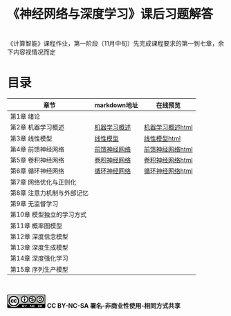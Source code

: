 # 《神经网络与深度学习》课后习题解答

#  



《计算智能》课程作业，第一阶段（11月中旬）先完成课程要求的第一到七章，余下内容视情况而定



# 目录



| 章节                       | markdown地址                                  | 在线预览                                                     |
| -------------------------- | --------------------------------------------- | ------------------------------------------------------------ |
| 第1章 绪论                 |                                               |                                                              |
| 第2章 机器学习概述         | [机器学习概述](./第2章-机器学习概述/第2章.md) | [机器学习概述html](https://zjycp.github.io/solutions4nndl/第2章-机器学习概述/第2章.html) |
| 第3章 线性模型             | [线性模型](./第3章-线性模型/第3章.md)         | [线性模型html](https://zjycp.github.io/solutions4nndl/第3章-线性模型/第3章.html) |
| 第4章 前馈神经网络         | [前馈神经网络](./第4章-前馈神经网络/第4章.md) | [前馈神经网络html](https://zjycp.github.io/solutions4nndl/第4章-前馈神经网络/第4章.html) |
| 第5章 卷积神经网络         | [卷积神经网络](./第5章-卷积神经网络/第5章.md) | [卷积神经网络html](https://zjycp.github.io/solutions4nndl/第5章-卷积神经网络/第5章.html) |
| 第6章 循环神经网络         | [循环神经网络](./第6章-循环神经网络/第6章.md) | [循环神经网络html](https://zjycp.github.io/solutions4nndl/第6章-循环神经网络/第6章.html) |
| 第7章 网络优化与正则化     |                                               |                                                              |
| 第8章 注意力机制与外部记忆 |                                               |                                                              |
| 第9章 无监督学习           |                                               |                                                              |
| 第10章 模型独立的学习方式  |                                               |                                                              |
| 第11章 概率图模型          |                                               |                                                              |
| 第12章 深度信念模型        |                                               |                                                              |
| 第13章 深度生成模型        |                                               |                                                              |
| 第14章 深度强化学习        |                                               |                                                              |
| 第15章 序列生产模型        |                                               |                                                              |



<br>











![img](README.assets/88x31-1601382493341.png) **CC BY-NC-SA 署名-非商业性使用-相同方式共享**